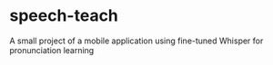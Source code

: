 # speech-teach
A small project of a mobile application using fine-tuned Whisper for pronunciation learning
